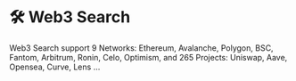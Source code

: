 # 🛠 Web3 Search

Web3 Search support 9 Networks: Ethereum, Avalanche, Polygon, BSC, Fantom, Arbitrum, Ronin, Celo, Optimism, and 265 Projects: Uniswap, Aave, Opensea, Curve, Lens …


